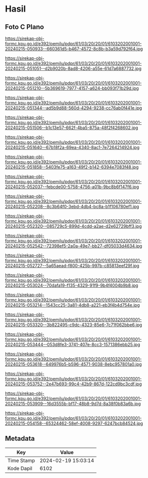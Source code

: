 # Hasil

## Foto C Plano

https://sirekap-obj-formc.kpu.go.id/e392/pemilu/pdpr/61/03/20/20/01/6103202001001-20240215-050933--660361d5-b467-4572-8c8b-b3a59d792f64.jpg

https://sirekap-obj-formc.kpu.go.id/e392/pemilu/pdpr/61/03/20/20/01/6103202001001-20240215-051051--d2b9020b-8ad8-4206-a55e-61d7a6887732.jpg

https://sirekap-obj-formc.kpu.go.id/e392/pemilu/pdpr/61/03/20/20/01/6103202001001-20240215-051210--5b369619-7977-4157-a624-bb093f71b29d.jpg

https://sirekap-obj-formc.kpu.go.id/e392/pemilu/pdpr/61/03/20/20/01/6103202001001-20240215-051344--ad5b9d88-560d-4294-9238-cc76ab0f441e.jpg

https://sirekap-obj-formc.kpu.go.id/e392/pemilu/pdpr/61/03/20/20/01/6103202001001-20240215-051506--b1c13e57-662f-4ba5-875a-48f2f4268602.jpg

https://sirekap-obj-formc.kpu.go.id/e392/pemilu/pdpr/61/03/20/20/01/6103202001001-20240215-051640--67b18f2a-69ea-4340-8ac1-7e7264214924.jpg

https://sirekap-obj-formc.kpu.go.id/e392/pemilu/pdpr/61/03/20/20/01/6103202001001-20240215-051858--5403fe75-a163-49f2-b142-6394e7083f48.jpg

https://sirekap-obj-formc.kpu.go.id/e392/pemilu/pdpr/61/03/20/20/01/6103202001001-20240215-052037--febcde00-5758-4756-a01b-9bc8b6f147f6.jpg

https://sirekap-obj-formc.kpu.go.id/e392/pemilu/pdpr/61/03/20/20/01/6103202001001-20240215-052208--8c3b64f0-3ebd-4db4-bc8a-b1f106780ef1.jpg

https://sirekap-obj-formc.kpu.go.id/e392/pemilu/pdpr/61/03/20/20/01/6103202001001-20240215-052320--085729c5-899d-4cdd-a2ae-d2e62729bff3.jpg

https://sirekap-obj-formc.kpu.go.id/e392/pemilu/pdpr/61/03/20/20/01/6103202001001-20240215-052542--72398ef5-2a0a-49e7-bb27-df05033d4634.jpg

https://sirekap-obj-formc.kpu.go.id/e392/pemilu/pdpr/61/03/20/20/01/6103202001001-20240215-052727--5a65aead-f800-425b-997b-c85813eef29f.jpg

https://sirekap-obj-formc.kpu.go.id/e392/pemilu/pdpr/61/03/20/20/01/6103202001001-20240215-053024--70dafa19-f135-4329-91f9-9b4f4004b9b8.jpg

https://sirekap-obj-formc.kpu.go.id/e392/pemilu/pdpr/61/03/20/20/01/6103202001001-20240215-053214--1543cc25-3a81-4db8-a221-eb3f4b4d754e.jpg

https://sirekap-obj-formc.kpu.go.id/e392/pemilu/pdpr/61/03/20/20/01/6103202001001-20240215-053320--3b822495-c9dc-4323-85e6-7c71f062bbe6.jpg

https://sirekap-obj-formc.kpu.go.id/e392/pemilu/pdpr/61/03/20/20/01/6103202001001-20240215-053444--053d8fe3-3741-407e-8cc3-1571386ebb25.jpg

https://sirekap-obj-formc.kpu.go.id/e392/pemilu/pdpr/61/03/20/20/01/6103202001001-20240215-053618--649976b5-b596-4571-9038-8ebc957801a0.jpg

https://sirekap-obj-formc.kpu.go.id/e392/pemilu/pdpr/61/03/20/20/01/6103202001001-20240215-053752--2e47b693-99c4-42b9-867d-122cd9bc3cdf.jpg

https://sirekap-obj-formc.kpu.go.id/e392/pemilu/pdpr/61/03/20/20/01/6103202001001-20240215-053909--16d3555b-bf17-48b8-9d7d-8a38f0b83a6b.jpg

https://sirekap-obj-formc.kpu.go.id/e392/pemilu/pdpr/61/03/20/20/01/6103202001001-20240215-054158--65324462-58ef-4008-9297-6247bcb84524.jpg


## Metadata

| Key        | Value               |
| ---------- | ------------------- |
| Time Stamp | 2024-02-19 15:03:14 |
| Kode Dapil | 6102                |



